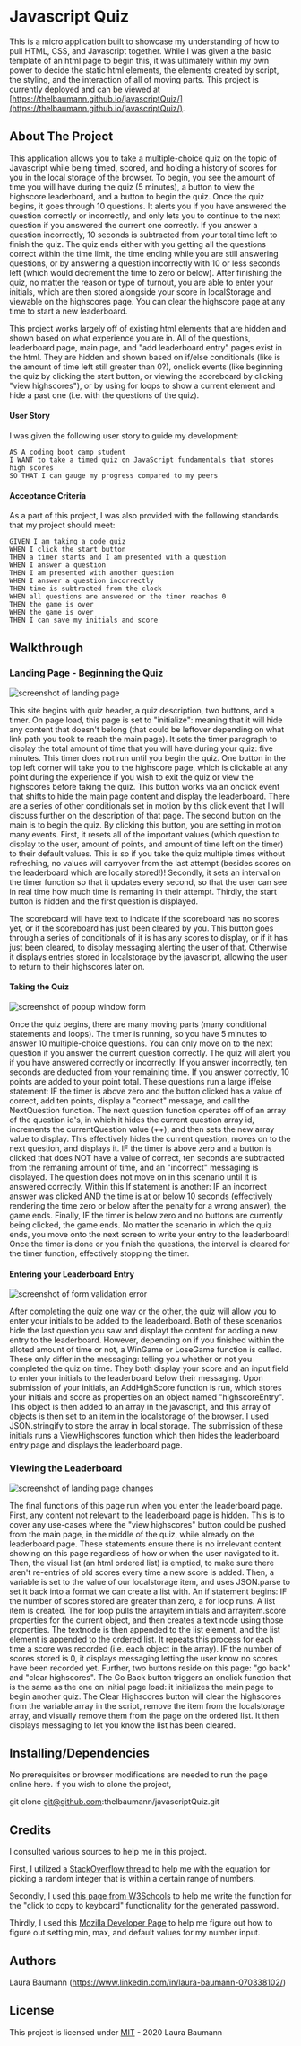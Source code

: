 # Javascript Quiz

This is a micro application built to showcase my understanding of how to pull HTML, CSS, and Javascript together. While I was given a the basic template of an html page to begin this, it was ultimately within my own power to decide the static html elements, the elements created by script, the styling, and the interaction of all of moving parts. This project is currently deployed and can be viewed at [https://thelbaumann.github.io/javascriptQuiz/](https://thelbaumann.github.io/javascriptQuiz/).

## About The Project

This application allows you to take a multiple-choice quiz on the topic of Javascript while being timed, scored, and holding a history of scores for you in the local storage of the browser. To begin, you see the amount of time you will have during the quiz (5 minutes), a button to view the highscore leaderboard, and a button to begin the quiz. Once the quiz begins, it goes through 10 questions. It alerts you if you have answered the question correctly or incorrectly, and only lets you to continue to the next question if you answered the current one correctly. If you answer a question incorrectly, 10 seconds is subtracted from your total time left to finish the quiz. The quiz ends either with you getting all the questions correct within the time limit, the time ending while you are still answering questions, or by answering a question incorrectly with 10 or less seconds left (which would decrement the time to zero or below). After finishing the quiz, no matter the reason or type of turnout, you are able to enter your initials, which are then stored alongside your score in localStorage and viewable on the highscores page. You can clear the highscore page at any time to start a new leaderboard.

This project works largely off of existing html elements that are hidden and shown based on what experience you are in. All of the questions, leaderboard page, main page, and "add leaderboard entry" pages exist in the html. They are hidden and shown based on if/else conditionals (like is the amount of time left still greater than 0?), onclick events (like beginning the quiz by clicking the start button, or viewing the scoreboard by clicking "view highscores"), or by using for loops to show a current element and hide a past one (i.e. with the questions of the quiz).

#### User Story
I was given the following user story to guide my development:

```
AS A coding boot camp student
I WANT to take a timed quiz on JavaScript fundamentals that stores high scores
SO THAT I can gauge my progress compared to my peers
```

#### Acceptance Criteria
As a part of this project, I was also provided with the following standards that my project should meet:


```
GIVEN I am taking a code quiz
WHEN I click the start button
THEN a timer starts and I am presented with a question
WHEN I answer a question
THEN I am presented with another question
WHEN I answer a question incorrectly
THEN time is subtracted from the clock
WHEN all questions are answered or the timer reaches 0
THEN the game is over
WHEN the game is over
THEN I can save my initials and score
```

## Walkthrough

### Landing Page - Beginning the Quiz
![screenshot of landing page](https://github.com/thelbaumann/passwordGenerator/blob/main/images/screen_1.png)

This site begins with quiz header, a quiz description, two buttons, and a timer. On page load, this page is set to "initialize": meaning that it will hide any content that doesn't belong (that could be leftover depending on what link path you took to reach the main page). It sets the timer paragraph to display the total amount of time that you will have during your quiz: five minutes. This timer does not run until you begin the quiz. One button in the top left corner will take you to the highscore page, which is clickable at any point during the experience if you wish to exit the quiz or view the highscores before taking the quiz. This button works via an onclick event that shifts to hide the main page content and display the leaderboard. There are a series of other conditionals set in motion by this click event that I will discuss further on the description of that page. The second button on the main is to begin the quiz. By clicking this button, you are setting in motion many events. First, it resets all of the important values (which question to display to the user, amount of points, and amount of time left on the timer) to their default values. This is so if you take the quiz multiple times without refreshing, no values will carryover from the last attempt (besides scores on the leaderboard which are locally stored!)! Secondly, it sets an interval on the timer function so that it updates every second, so that the user can see in real time how much time is remaning in their attempt. Thirdly, the start button is hidden and the first question is displayed.


The scoreboard will have text to indicate if the scoreboard has no scores yet, or if the scoreboard has just been cleared by you. 
This button goes through a series of conditionals of it is has any scores to display, or if it has just been cleared, to display messaging alerting the user of that. Otherwise it displays entries stored in localstorage by the javascript, allowing the user to return to their highscores later on.


#### Taking the Quiz
![screenshot of popup window form](https://github.com/thelbaumann/passwordGenerator/blob/main/images/screen_2.png) 

Once the quiz begins, there are many moving parts (many conditional statements and loops). The timer is running, so you have 5 minutes to answer 10 multiple-choice questions. You can only move on to the next question if you answer the current question correctly. The quiz will alert you if you have answered correctly or incorrectly. If you answer incorrectly, ten seconds are deducted from your remaining time. If you answer correctly, 10 points are added to your point total. These questions run a large if/else statement: IF the timer is above zero and the button clicked has a value of correct, add ten points, display a "correct" message, and call the NextQuestion function. The next question function operates off of an array of the question id's, in which it hides the current question array id, increments the currentQuestion value (++), and then sets the new array value to display. This effectively hides the current question, moves on to the next question, and displays it. IF the timer is above zero and a button is clicked that does NOT have a value of correct, ten seconds are subtracted from the remaning amount of time, and an "incorrect" messaging is displayed. The question does not move on in this scenario until it is answered correctly. Within this If statement is another: IF an incorrect answer was clicked AND the time is at or below 10 seconds (effectively rendering the time zero or below after the penalty for a wrong answer), the game ends.  Finally, IF the timer is below zero and no buttons are currently being clicked, the game ends. No matter the scenario in which the quiz ends, you move onto the next screen to write your entry to the leaderboard! Once the timer is done or you finish the questions, the interval is cleared for the timer function, effectively stopping the timer.

#### Entering your Leaderboard Entry
![screenshot of form validation error](https://github.com/thelbaumann/passwordGenerator/blob/main/images/screen_3.png) 

After completing the quiz one way or the other, the quiz will allow you to enter your initials to be added to the leaderboard. Both of these scenarios hide the last question you saw and displayt the content for adding a new entry to the leaderboard. However, depending on if you finished within the alloted amount of time or not, a WinGame or LoseGame function is called. These only differ in the messaging: telling you whether or not you completed the quiz on time. They both display your score and an input field to enter your initials to the leaderboard below their messaging. Upon submission of your initials, an AddHighScore function is run, which stores your initials and score as properties on an object named "highscoreEntry". This object is then added to an array in the javascript, and this array of objects is then set to an item in the localstorage of the browser. I used JSON.stringify to store the array in local storage. The submission of these initials runs a ViewHighscores function which then hides the leaderboard entry page and displays the leaderboard page.


### Viewing the Leaderboard
![screenshot of landing page changes](https://github.com/thelbaumann/passwordGenerator/blob/main/images/screen_4.png) 

The final functions of this page run when you enter the leaderboard page. First, any content not relevant to the leaderboard page is hidden. This is to cover any use-cases where the "view highscores" button could be pushed from the main page, in the middle of the quiz, while already on the leaderboard page. These statements ensure there is no irrelevant content showing on this page regardless of how or when the user navigated to it. Then, the visual list (an html ordered list) is emptied, to make sure there aren't re-entries of old scores every time a new score is added. Then, a variable is set to the value of our localstorage item, and uses JSON.parse to set it back into a format we can create a list with. An if statement begins: IF the number of scores stored are greater than zero, a for loop runs. A list item is created. The for loop pulls the arrayitem.initials and arrayitem.score properties for the current object, and then creates a text node using those properties. The textnode is then appended to the list element, and the list element is appended to the ordered list. It repeats this process for each time a score was recorded (i.e. each object in the array). IF the number of scores stored is 0, it displays messaging letting the user know no scores have been recorded yet. Further, two buttons reside on this page: "go back" and "clear highscores". The Go Back button triggers an onclick function that is the same as the one on initial page load: it initializes the main page to begin another quiz. The Clear Highscores button will clear the highscores from the variable array in the script, remove the item from the localstorage array, and visually remove them from the page on the ordered list. It then displays messaging to let you know the list has been cleared.


## Installing/Dependencies
No prerequisites or browser modifications are needed to run the page online here.
If you wish to clone the project,

git clone git@github.com:thelbaumann/javascriptQuiz.git

## Credits
I consulted various sources to help me in this project.

First, I utilized a [StackOverflow thread](https://stackoverflow.com/questions/4959975/generate-random-number-between-two-numbers-in-javascript) to help me with the equation for picking a random integer that is within a certain range of numbers. 

Secondly, I used [this page from W3Schools](https://www.w3schools.com/howto/howto_js_copy_clipboard.asp) to help me write the function for the "click to copy to keyboard" functionality for the generated password.

Thirdly, I used this [Mozilla Developer Page](https://developer.mozilla.org/en-US/docs/Web/HTML/Element/input/number) to help me figure out how to figure out setting min, max, and default values for my number input.

## Authors
Laura Baumann (https://www.linkedin.com/in/laura-baumann-070338102/)

## License
This project is licensed under [MIT](LICENSE) - 2020 Laura Baumann
